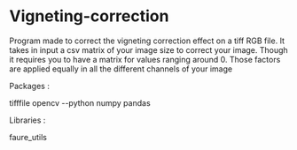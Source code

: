 # Vigneting-correction

Program made to correct the vigneting correction effect on a tiff RGB file.
It takes in input a csv matrix of your image size to correct your image. Though it requires you to have a matrix for values ranging around 0.
Those factors are applied equally in all the different channels of your image 

Packages : 

tifffile
opencv --python
numpy
pandas

Libraries :

faure_utils
